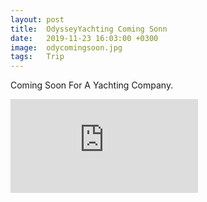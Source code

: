 ```yaml
---
layout: post
title:  OdysseyYachting Coming Sonn
date:   2019-11-23 16:03:00 +0300
image:  odycomingsoon.jpg
tags:   Trip
---
```

Coming Soon For A Yachting Company.

<iframe src="https://www.youtube.com/embed/KDnJIxsbQlo&list=PLYjxb_4MvCnzHPY8Q8NN-z4KWWgVLdDe9&index=4" frameborder="0" allowfullscreen></iframe>
